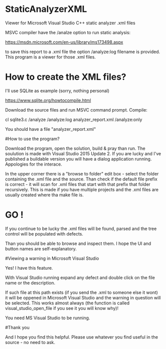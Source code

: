 # StaticAnalyzerXML

Viewer for Microsoft Visual Studio C++ static analyzer .xml files

MSVC compiler have the /analze option to run static analysis:

https://msdn.microsoft.com/en-us/library/ms173498.aspx

to save this report to a .xml file the option /analyze:log filename is provided. This program is a viewer for those .xml files. 
# How to create the XML files?

I'll use SQLite as example (sorry, nothing personal)

https://www.sqlite.org/howtocompile.html

Download the source files and run MSVC command prompt. Compile:

cl sqlite3.c /analyze /analyze:log analyzer_report.xml /analyze:only

You should have a file "analyzer_report.xml"

#How to use the program?

Download the program, open the solution, build & pray than run. The soulution is made with Visual Studio 2015 Update 2. If you are lucky and I've published a buildable version you will have a dialog application running. Appologies for the interace. 

In the upper corner there is a "browse to folder" edit box - select the folder containing the .xml file and the source. Than check if the default file prefix is correct - it will scan for .xml files that start with that prefix that folder recursively. This is made if you have multiple projects and the .xml files are usually created where tha make file is.

# GO !

If you continue to be lucky the .xml files will be found, parsed and the tree control will be populated with defects.

Than you should be able to browse and inspect them. I hope the UI and button names are self-explanatory.

#Viewing a warning in Microsoft Visual Studio

Yes! I have this feature.

With Visual Studio running expand any defect and double click on the file name or the description.

If such file at this path exists (if you send the .xml to someone else it wont) it will be oppened in Microsoft Visual Studio and the warning in question will be selected. This works almost always (the function is called visual_studio_open_file if you see it you will know why)!

You need MS Visual Studio to be running. 

#Thank you

And I hope you find this helpful. Please use whatever you find useful in the source - no need to ask. 

